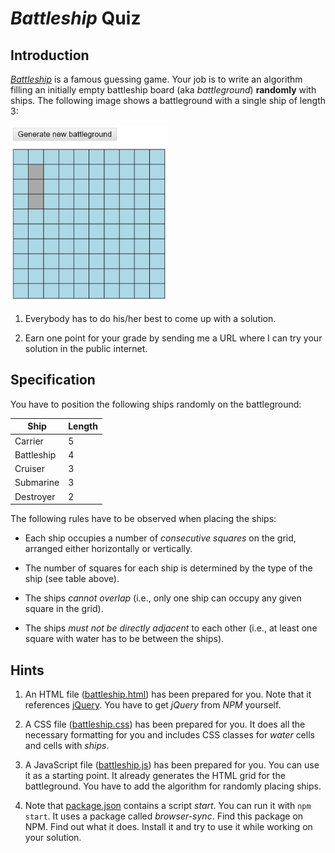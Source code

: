 # *Battleship* Quiz


## Introduction

[*Battleship*](https://en.wikipedia.org/wiki/Battleship_(game)) is a famous guessing game. Your job is to write an algorithm filling an initially empty battleship board (aka *battleground*) **randomly** with ships. The following image shows a battleground with a single ship of length 3:

<img src='images/battleground-with-one-ship.png' alt='Battleground with ship' width='50%' />

1. Everybody has to do his/her best to come up with a solution.

1. Earn one point for your grade by sending me a URL where I can try your solution in the public internet.


## Specification

You have to position the following ships randomly on the battleground:

| Ship       | Length |
|------------|--------|
| Carrier    | 5      |
| Battleship | 4      |
| Cruiser    | 3      |
| Submarine  | 3      |
| Destroyer  | 2      |

The following rules have to be observed when placing the ships:

* Each ship occupies a number of *consecutive squares* on the grid, arranged either horizontally or vertically.

* The number of squares for each ship is determined by the type of the ship (see table above).

* The ships *cannot overlap* (i.e., only one ship can occupy any given square in the grid). 

* The ships *must not be directly adjacent* to each other (i.e., at least one square with water has to be between the ships).


## Hints

1. An HTML file ([battleship.html](battleship.html)) has been prepared for you. Note that it references [jQuery](http://jquery.com/). You have to get *jQuery* from *NPM* yourself.

1. A CSS file ([battleship.css](battleship.css)) has been prepared for you. It does all the necessary formatting for you and includes CSS classes for *water* cells and cells with *ships*.

1. A JavaScript file ([battleship.js](battleship.js)) has been prepared for you. You can use it as a starting point. It already generates the HTML grid for the battleground. You have to add the algorithm for randomly placing ships.

1. Note that [package.json](package.json) contains a script *start*. You can run it with `npm start`. It uses a package called *browser-sync*. Find this package on NPM. Find out what it does. Install it and try to use it while working on your solution.

